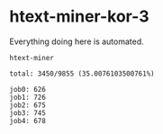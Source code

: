 # htext-miner-kor-3

Everything doing here is automated.

```
htext-miner

total: 3450/9855 (35.0076103500761%)

job0: 626
job1: 726
job2: 675
job3: 745
job4: 678
```